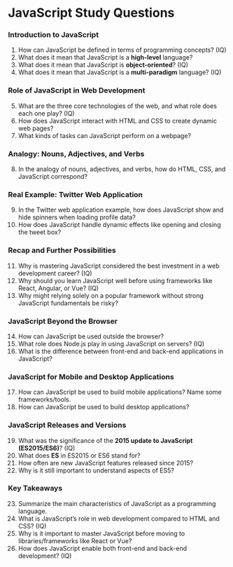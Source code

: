 # JavaScript Study Questions

### Introduction to JavaScript
1. How can JavaScript be defined in terms of programming concepts? (IQ)
2. What does it mean that JavaScript is a **high-level** language?
3. What does it mean that JavaScript is **object-oriented**? (IQ)
4. What does it mean that JavaScript is a **multi-paradigm** language? (IQ)

### Role of JavaScript in Web Development
5. What are the three core technologies of the web, and what role does each one play? (IQ)
6. How does JavaScript interact with HTML and CSS to create dynamic web pages?
7. What kinds of tasks can JavaScript perform on a webpage?

### Analogy: Nouns, Adjectives, and Verbs
8. In the analogy of nouns, adjectives, and verbs, how do HTML, CSS, and JavaScript correspond?

### Real Example: Twitter Web Application
9. In the Twitter web application example, how does JavaScript show and hide spinners when loading profile data?
10. How does JavaScript handle dynamic effects like opening and closing the tweet box?

### Recap and Further Possibilities
11. Why is mastering JavaScript considered the best investment in a web development career? (IQ)
12. Why should you learn JavaScript well before using frameworks like React, Angular, or Vue? (IQ)
13. Why might relying solely on a popular framework without strong JavaScript fundamentals be risky?

### JavaScript Beyond the Browser
14. How can JavaScript be used outside the browser?
15. What role does Node.js play in using JavaScript on servers? (IQ)
16. What is the difference between front-end and back-end applications in JavaScript?

### JavaScript for Mobile and Desktop Applications
17. How can JavaScript be used to build mobile applications? Name some frameworks/tools.
18. How can JavaScript be used to build desktop applications?

### JavaScript Releases and Versions
19. What was the significance of the **2015 update to JavaScript (ES2015/ES6)**? (IQ)
20. What does **ES** in ES2015 or ES6 stand for?
21. How often are new JavaScript features released since 2015?
22. Why is it still important to understand aspects of ES5?

### Key Takeaways
23. Summarize the main characteristics of JavaScript as a programming language.
24. What is JavaScript’s role in web development compared to HTML and CSS? (IQ)
25. Why is it important to master JavaScript before moving to libraries/frameworks like React or Vue?
26. How does JavaScript enable both front-end and back-end development? (IQ)
